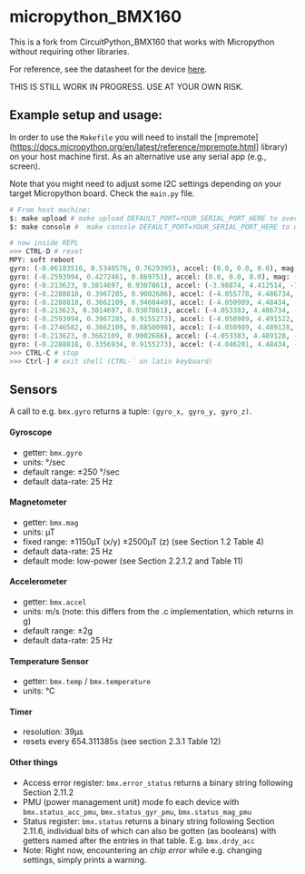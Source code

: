 # micropython_BMX160
This is a fork from CircuitPython_BMX160 that works with Micropython without requiring other libraries.

For reference, see the datasheet for the device [here](https://www.bosch-sensortec.com/media/boschsensortec/downloads/datasheets/bst-bmx160-ds0001.pdf).

THIS IS STILL WORK IN PROGRESS. USE AT YOUR OWN RISK.

## Example setup and usage:

In order to use the `Makefile` you will need to install the [mpremote](https://docs.micropython.org/en/latest/reference/mpremote.html] library) on your host machine first.
As an alternative use any serial app (e.g., screen).

Note that you might need to adjust some I2C settings depending on your target Micropython board. 
Check the `main.py` file.


```python
# From host machine:
$: make upload # make upload DEFAULT_PORT=YOUR_SERIAL_PORT_HERE to override
$: make console #  make console DEFAULT_PORT=YOUR_SERIAL_PORT_HERE to override

# now inside REPL
>>> CTRL-D # reset
MPY: soft reboot
gyro: (-0.06103516, 0.5340576, 0.7629395), accel: (0.0, 0.0, 0.0), mag: (5.0625, 17.5625, 22.6875)
gyro: (-0.2593994, 0.4272461, 0.869751), accel: (0.0, 0.0, 0.0), mag: (7.0625, 20.0625, 22.5625)
gyro: (-0.213623, 0.3814697, 0.9307861), accel: (-3.98874, 4.412514, -7.970297), mag: (6.0625, 18.5625, 22.9375)
gyro: (-0.2288818, 0.3967285, 0.9002686), accel: (-4.055778, 4.486734, -8.094796), mag: (5.5625, 17.5625, 22.6875)
gyro: (-0.2288818, 0.3662109, 0.9460449), accel: (-4.050989, 4.48434, -8.09719), mag: (6.5625, 19.5625, 22.8125)
gyro: (-0.213623, 0.3814697, 0.9307861), accel: (-4.053383, 4.486734, -8.087613), mag: (6.5625, 19.0625, 22.8125)
gyro: (-0.2593994, 0.3967285, 0.9155273), accel: (-4.050989, 4.491522, -8.092402), mag: (5.5625, 18.5625, 23.0625)
gyro: (-0.2746582, 0.3662109, 0.8850098), accel: (-4.050989, 4.489128, -8.085219), mag: (5.5625, 18.5625, 23.0625)
gyro: (-0.213623, 0.3662109, 0.9002686), accel: (-4.053383, 4.489128, -8.092402), mag: (6.0625, 18.5625, 22.9375)
gyro: (-0.2288818, 0.3356934, 0.9155273), accel: (-4.046201, 4.48434, -8.092402), mag: (6.0625, 17.5625, 22.8125)
>>> CTRL-C # stop
>>> Ctrl-] # exit shell (CTRL-´ on latin keyboard) 
```

## Sensors

A call to e.g. `bmx.gyro` returns a tuple: `(gyro_x, gyro_y, gyro_z)`.

#### Gyroscope
- getter: `bmx.gyro`
- units: °/sec
- default range: ±250 °/sec
- default data-rate: 25 Hz

#### Magnetometer
- getter: `bmx.mag`
- units: µT
- fixed range: ±1150µT (x/y) ±2500µT (z) (see Section 1.2 Table 4)
- default data-rate: 25 Hz
- default mode: low-power (see Section 2.2.1.2 and Table 11)

#### Accelerometer
- getter: `bmx.accel`
- units: m/s (note: this differs from the .c implementation, which returns in g)
- default range: ±2g
- default data-rate: 25 Hz

#### Temperature Sensor
- getter: `bmx.temp` / `bmx.temperature`
- units: °C

#### Timer
- resolution: 39µs
- resets every 654.311385s (see section 2.3.1 Table 12)

#### Other things
- Access error register: `bmx.error_status` returns a binary string following Section 2.11.2
- PMU (power management unit) mode fo each device with `bmx.status_acc_pmu`, `bmx.status_gyr_pmu`, `bmx.status_mag_pmu`
- Status register: `bmx.status` returns a binary string following Section 2.11.6, individual bits of which can also be gotten (as booleans) with getters named after the entries in that table. E.g. `bmx.drdy_acc`
- Note: Right now, encountering an *chip error* while e.g. changing settings, simply prints a warning.
